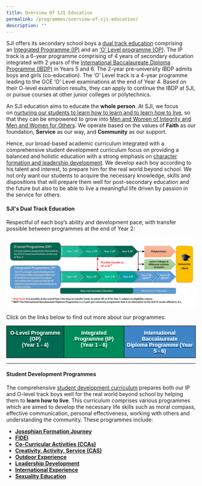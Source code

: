 ```yaml
---
title: Overview Of SJI Education
permalink: /programmes/overview-of-sji-education/
description: ""
---
```

SJI offers its secondary school boys a [dual track education](/programmes/overview-of-sji-education#_ptoh_88517) comprising an [Integrated Programme (IP)](/programmes/academic-programmes/integrated-programme) and an [‘O’ Level programme (OP)](/programmes/academic-programmes/o-level-programme). The IP track is a 6-year programme comprising of 4 years of secondary education integrated with 2 years of the [International Baccalaureate Diploma Programme (IBDP)](/programmes/academic-programmes/ib-diploma-programme) in Years 5 and 6. The 2-year pre-university IBDP admits boys and girls (co-education). The ‘O’ Level track is a 4-year programme leading to the GCE ‘O’ Level examinations at the end of Year 4. Based on their O-level examination results, they can apply to continue the IBDP at SJI, or pursue courses at other junior colleges or polytechnics.

  

An SJI education aims to educate the **whole person**. At SJI, we focus on [nurturing our students to learn how to learn and to learn how to live](/about-sji/mission-vision-and-values), so that they can be empowered to grow into [Men and Women of Integrity and Men and Women for Others](/programmes/profile-of-a-josephian). We operate based on the values of **Faith** as our foundation, **Service** as our way, and **Community** as our support.

  

Hence, our broad-based academic curriculum integrated with a comprehensive student development curriculum focus on providing a balanced and holistic education with a strong emphasis on [character formation and leadership development](/programmes/overview-of-sji-education#_ptoh_45537). We develop each boy according to his talent and interest, to prepare him for the real world beyond school. We not only want our students to acquire the necessary knowledge, skills and dispositions that will prepare them well for post-secondary education and the future but also to be able to live a meaningful life driven by passion in the service for others.

<h4 id="_ptoh_88517">SJI's Dual Track Education</h4>

Respectful of each boy’s ability and development pace, with transfer possible between programmes at the end of Year 2:

![Dual Track Pathways in SJI](/images/Dual%20Track%20Pathways%20in%20SJI%202022.png)

Click on the links below to find out more about our programmes:  

<style type="text/css">
.tg  {border-collapse:collapse;border-spacing:0;}
.tg td{border-color:black;border-style:solid;border-width:1px;font-family:Arial, sans-serif;font-size:14px;
  overflow:hidden;padding:10px 5px;word-break:normal;}
.tg th{border-color:black;border-style:solid;border-width:1px;font-family:Arial, sans-serif;font-size:14px;
  font-weight:normal;overflow:hidden;padding:10px 5px;word-break:normal;}
.tg .tg-qums{background-color:#008C5A;color:#FFF;font-weight:bold;text-align:center;vertical-align:top}
.tg .tg-wnxa{background-color:#3D85C6;color:#FFF;font-weight:bold;text-align:center;vertical-align:top}
.tg .tg-ut12{background-color:#006A51;color:#FFF;font-weight:bold;text-align:center;text-decoration:underline;vertical-align:top}
</style>
<table class="tg">
<thead>
  <tr>
    <td class="tg-ut12"><a href="/programmes/academic-programmes/o-level-programme" target="_blank" rel="noopener noreferrer"><span style="color:#FFF">O-Level Programme (OP)</span></a><br><a href="/programmes/academic-programmes/o-level-programme" target="_blank" rel="noopener noreferrer"><span style="color:#FFF">(Year 1 - 4)</span></a></td>
    <td class="tg-qums"><a href="/programmes/academic-programmes/integrated-programme" target="_blank" rel="noopener noreferrer"><span style="color:#FFF">Integrated Programme (IP)</span></a><br><a href="/programmes/academic-programmes/integrated-programme" target="_blank" rel="noopener noreferrer"><span style="color:#FFF">(Year 1 - 6)</span></a></td>
    <td class="tg-wnxa"><a href="/programmes/academic-programmes/ib-diploma-programme" target="_blank" rel="noopener noreferrer"><span style="color:#FFF">International Baccalaureate</span></a><br><a href="/programmes/academic-programmes/ib-diploma-programme" target="_blank" rel="noopener noreferrer"><span style="color:#FFF">Diploma Programme (Year 5 - 6)</span></a></td>
  </tr>
</thead>
</table>

  

* * *

<h4 id="_ptoh_45537">Student Development Programmes</h4>

The comprehensive [student development curriculum](/programmes/student-development-programmes) prepares both our IP and O-level track boys well for the real world beyond school by helping them to **learn how to live**. This curriculum comprises various programmes which are aimed to develop the necessary life skills such as moral compass, effective communication, personal effectiveness, working with others and understanding the community. These programmes include:

*   **[Josephian Formation Journey](/programmes/student-development-programmes/josephian-formation-journey)**
*   **[FIDEI](/programmes/student-development-programmes/fidei)**
*   **[Co-Curricular Activities (CCAs)](/programmes/student-development-programmes/co-curricular-activities-cca)**
*   **[Creativity, Activity, Service (CAS)](/programmes/student-development-programmes/creativity-activity-service-cas)**
*   **[Outdoor Experience](/programmes/student-development-programmes/outdoor-experience)**
*   **[Leadership Development](/programmes/student-development-programmes/leadership)**
*   [**International Experience**](/programmes/student-development-programmes/international-education)
*   [**Sexuality Education**](/programmes/student-development-programmes/sexuality-education)